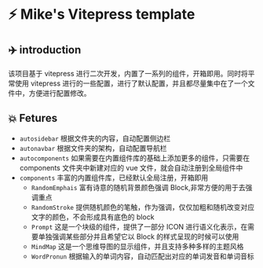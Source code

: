 # ⚡️ Mike's Vitepress template

## ✈️ introduction

该项目基于 vitepress 进行二次开发，内置了一系列的组件，开箱即用。同时将平常使用 vitepress 进行的一些配置，进行了默认配置，并且都尽量集中在了一个文件中，方便进行配置修改。

## 💥 Fetures

- `autosidebar` 根据文件夹的内容，自动配置侧边栏
- `autonavbar` 根据文件夹的架构，自动配置导航栏
- `autocomponents` 如果需要在内置组件库的基础上添加更多的组件，只需要在 components 文件夹中新建对应的 vue 文件，就会自动注册到全局组件中
- `components` 丰富的内置组件库，已经默认全局注册，开箱即用
  - `RandomEmphais` 富有诗意的随机背景颜色强调 Block,非常方便的用于去强调重点
  - `RandomStroke` 提供随机颜色的笔触，作为强调，仅仅加粗和随机改变对应文字的颜色，不会形成具有底色的 block
  - `Prompt` 这是一个块级的组件，提供了一部分 ICON 进行语义化表示，在需要单独强调某些部分并且希望它以 Block 的样式呈现的时候可以使用
  - `MindMap` 这是一个思维导图的显示组件，并且支持多种多样的主题风格
  - `WordPronun` 根据输入的单词内容，自动匹配出对应的单词发音和单词音标
